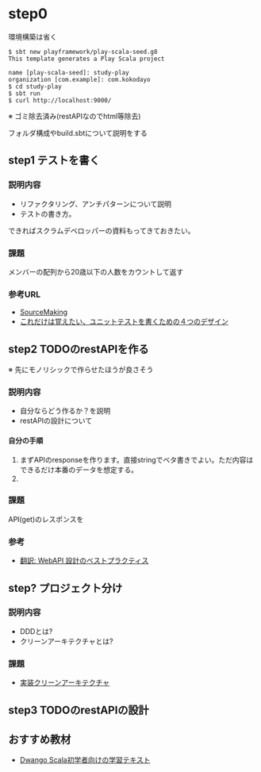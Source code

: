 

# step0

環境構築は省く

```
$ sbt new playframework/play-scala-seed.g8
This template generates a Play Scala project 

name [play-scala-seed]: study-play
organization [com.example]: com.kokodayo
$ cd study-play
$ sbt run 
$ curl http://localhost:9000/
```
※ ゴミ除去済み(restAPIなのでhtml等除去)

フォルダ構成やbuild.sbtについて説明をする




## step1 テストを書く

### 説明内容
- リファクタリング、アンチパターンについて説明
- テストの書き方。

できればスクラムデベロッパーの資料もってきておきたい。

### 課題
 メンバーの配列から20歳以下の人数をカウントして返す

### 参考URL
- [SourceMaking](https://sourcemaking.com/)
- [これだけは覚えたい、ユニットテストを書くための４つのデザイン](https://qiita.com/koduki/items/4fde43b68fe450c6a5d8)

## step2 TODOのrestAPIを作る

※ 先にモノリシックで作らせたほうが良さそう

### 説明内容
- 自分ならどう作るか？を説明
- restAPIの設計について

#### 自分の手順
 
1. まずAPIのresponseを作ります。直接stringでベタ書きでよい。ただ内容はできるだけ本番のデータを想定する。
1. 


### 課題
 API(get)のレスポンスを
 
### 参考

- [翻訳: WebAPI 設計のベストプラクティス](https://qiita.com/mserizawa/items/b833e407d89abd21ee72)

## step? プロジェクト分け

### 説明内容
- DDDとは?
- クリーンアーキテクチャとは?

### 課題


- [実装クリーンアーキテクチャ](https://qiita.com/nrslib/items/a5f902c4defc83bd46b8)

## step3 TODOのrestAPIの設計



## おすすめ教材

- [Dwango Scala初学者向けの学習テキスト](https://scala-text.github.io/scala_text/)